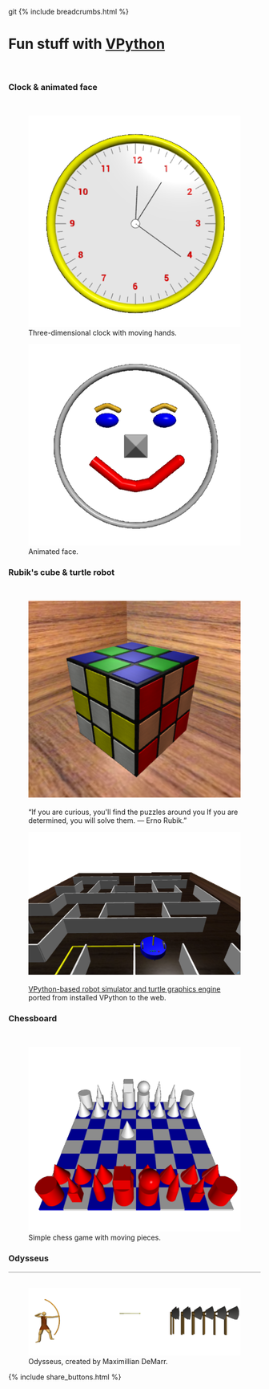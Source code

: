 git {% include breadcrumbs.html %}

# Fun stuff with [VPython](https://vpython.org/) 
<div class="header_line"><br/></div>

### Clock & animated face
<div class="subsection_header_line"><br/></div>

<div class="double_image">
<figure class="left_image">
  <a href="clock.html">
    <img alt="Clock" src="images/clock.png" title="Click to animate"/>
  </a>
  <figcaption>Three-dimensional clock with moving hands.</figcaption>
</figure>
<figure class="right_image">
    <a href="face.html">
      <img alt="Face" src="images/face.png" title="Click to animate"/>
    </a>
  <figcaption>Animated face.</figcaption>
</figure>
</div>

<p style="clear: both;"></p>

### Rubik&apos;s cube &amp; turtle robot
<div class="subsection_header_line"><br/></div>

<div class="double_image">
<figure class="left_image">
  <a href="rubiks_cube.html">
    <img alt="Rubik&apos;s cube" src="images/rubiks_cube.png" title="Click to animate"/>
  </a>
  <figcaption><br/>“If you are curious, you'll find the puzzles around you 
  If you are determined, you will solve them. &mdash; Erno Rubik.” </figcaption>
</figure>
<figure class="right_image">
  <a href="robot.html">
    <img alt="Turtle robot" src="images/robot.png" title="Click to animate"/>
  </a>
  <figcaption><br/>
  <a href="https://github.com/possibly-wrong/vturtle">VPython-based robot simulator and turtle graphics engine</a>
  ported from installed VPython to the web.
  </figcaption>
</figure>
</div>

<p style="clear: both;"></p>

### Chessboard 
<div class="subsection_header_line"><br/></div>

<div class="double_image">
<figure class="left_image">
  <a href="chessboard.html">
    <img alt="Chessboard" src="images/chessboard.png" title="Click to animate"/>
  </a>
  <figcaption>Simple chess game with moving pieces.</figcaption>
</figure>
<figure class="right_image">
  <!-- RESERVED FOR FUTURE APPLICATION
    -->
</figure>
</div>

<p style="clear: both;"></p>

### Odysseus
<div style="border-top: 1px solid #999999"><br/></div>

<figure>
  <a href="odysseus.html">
    <img alt="Odysseus" src="images/odysseus.png" title="Click to animate"/>
  </a>
  <figcaption>Odysseus, created by Maximillian DeMarr.</figcaption>
</figure>

<p style="clear: both;"></p>

{% include share_buttons.html %}

